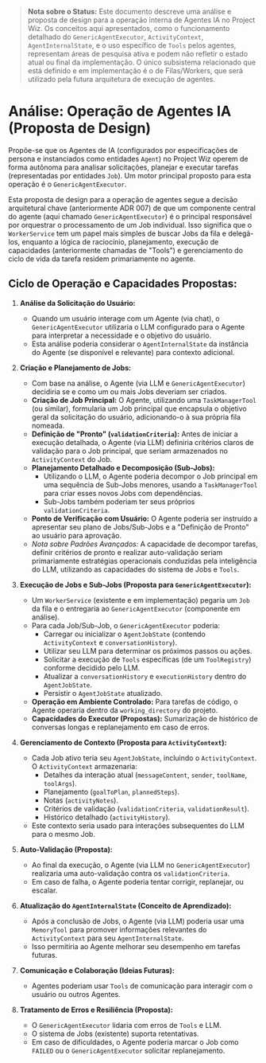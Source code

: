 > **Nota sobre o Status:** Este documento descreve uma análise e proposta de design para a operação interna de Agentes IA no Project Wiz. Os conceitos aqui apresentados, como o funcionamento detalhado do `GenericAgentExecutor`, `ActivityContext`, `AgentInternalState`, e o uso específico de `Tools` pelos agentes, representam áreas de pesquisa ativa e podem não refletir o estado atual ou final da implementação. O único subsistema relacionado que está definido e em implementação é o de Filas/Workers, que será utilizado pela futura arquitetura de execução de agentes.

# Análise: Operação de Agentes IA (Proposta de Design)

Propõe-se que os Agentes de IA (configurados por especificações de persona e instanciados como entidades `Agent`) no Project Wiz operem de forma autônoma para analisar solicitações, planejar e executar tarefas (representadas por entidades `Job`). Um motor principal proposto para esta operação é o `GenericAgentExecutor`.

Esta proposta de design para a operação de agentes segue a decisão arquitetural chave (anteriormente ADR 007) de que um componente central do agente (aqui chamado `GenericAgentExecutor`) é o principal responsável por orquestrar o processamento de um Job individual. Isso significa que o `WorkerService` tem um papel mais simples de buscar Jobs da fila e delegá-los, enquanto a lógica de raciocínio, planejamento, execução de capacidades (anteriormente chamadas de "Tools") e gerenciamento do ciclo de vida da tarefa residem primariamente no agente.

## Ciclo de Operação e Capacidades Propostas:

1.  **Análise da Solicitação do Usuário:**
    - Quando um usuário interage com um Agente (via chat), o `GenericAgentExecutor` utilizaria o LLM configurado para o Agente para interpretar a necessidade e o objetivo do usuário.
    - Esta análise poderia considerar o `AgentInternalState` da instância do Agente (se disponível e relevante) para contexto adicional.

2.  **Criação e Planejamento de Jobs:**
    - Com base na análise, o Agente (via LLM e `GenericAgentExecutor`) decidiria se e como um ou mais Jobs deveriam ser criados.
    - **Criação de Job Principal:** O Agente, utilizando uma `TaskManagerTool` (ou similar), formularia um Job principal que encapsula o objetivo geral da solicitação do usuário, adicionando-o à sua própria fila nomeada.
    - **Definição de "Pronto" (`validationCriteria`):** Antes de iniciar a execução detalhada, o Agente (via LLM) definiria critérios claros de validação para o Job principal, que seriam armazenados no `ActivityContext` do Job.
    - **Planejamento Detalhado e Decomposição (Sub-Jobs):**
      - Utilizando o LLM, o Agente poderia decompor o Job principal em uma sequência de Sub-Jobs menores, usando a `TaskManagerTool` para criar esses novos Jobs com dependências.
      - Sub-Jobs também poderiam ter seus próprios `validationCriteria`.
    - **Ponto de Verificação com Usuário:** O Agente poderia ser instruído a apresentar seu plano de Jobs/Sub-Jobs e a "Definição de Pronto" ao usuário para aprovação.
    - _Nota sobre Padrões Avançados:_ A capacidade de decompor tarefas, definir critérios de pronto e realizar auto-validação seriam primariamente estratégias operacionais conduzidas pela inteligência do LLM, utilizando as capacidades do sistema de Jobs e `Tools`.

3.  **Execução de Jobs e Sub-Jobs (Proposta para `GenericAgentExecutor`):**
    - Um `WorkerService` (existente e em implementação) pegaria um `Job` da fila e o entregaria ao `GenericAgentExecutor` (componente em análise).
    - Para cada Job/Sub-Job, o `GenericAgentExecutor` poderia:
      - Carregar ou inicializar o `AgentJobState` (contendo `ActivityContext` e `conversationHistory`).
      - Utilizar seu LLM para determinar os próximos passos ou ações.
      - Solicitar a execução de `Tools` específicas (de um `ToolRegistry`) conforme decidido pelo LLM.
      - Atualizar a `conversationHistory` e `executionHistory` dentro do `AgentJobState`.
      - Persistir o `AgentJobState` atualizado.
    - **Operação em Ambiente Controlado:** Para tarefas de código, o Agente operaria dentro da `working_directory` do projeto.
    - **Capacidades do Executor (Propostas):** Sumarização de histórico de conversas longas e replanejamento em caso de erros.

4.  **Gerenciamento de Contexto (Proposta para `ActivityContext`):**
    - Cada Job ativo teria seu `AgentJobState`, incluindo o `ActivityContext`. O `ActivityContext` armazenaria:
      - Detalhes da interação atual (`messageContent`, `sender`, `toolName`, `toolArgs`).
      - Planejamento (`goalToPlan`, `plannedSteps`).
      - Notas (`activityNotes`).
      - Critérios de validação (`validationCriteria`, `validationResult`).
      - Histórico detalhado (`activityHistory`).
    - Este contexto seria usado para interações subsequentes do LLM para o mesmo Job.

5.  **Auto-Validação (Proposta):**
    - Ao final da execução, o Agente (via LLM no `GenericAgentExecutor`) realizaria uma auto-validação contra os `validationCriteria`.
    - Em caso de falha, o Agente poderia tentar corrigir, replanejar, ou escalar.

6.  **Atualização do `AgentInternalState` (Conceito de Aprendizado):**
    - Após a conclusão de Jobs, o Agente (via LLM) poderia usar uma `MemoryTool` para promover informações relevantes do `ActivityContext` para seu `AgentInternalState`.
    - Isso permitiria ao Agente melhorar seu desempenho em tarefas futuras.

7.  **Comunicação e Colaboração (Ideias Futuras):**
    - Agentes poderiam usar `Tools` de comunicação para interagir com o usuário ou outros Agentes.

8.  **Tratamento de Erros e Resiliência (Proposta):**
    - O `GenericAgentExecutor` lidaria com erros de `Tools` e LLM.
    - O sistema de Jobs (existente) suporta retentativas.
    - Em caso de dificuldades, o Agente poderia marcar o Job como `FAILED` ou o `GenericAgentExecutor` solicitar replanejamento.
